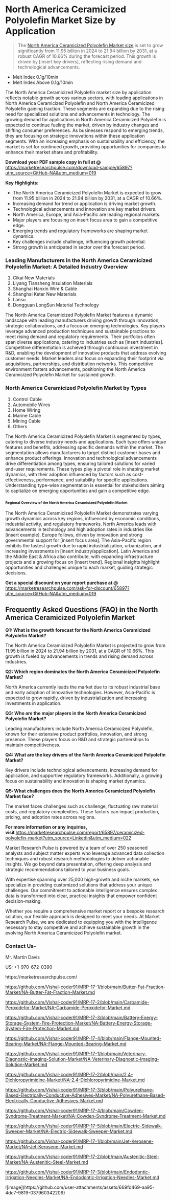 <h1>North America Ceramicized Polyolefin Market&nbsp;Size by Application</h1><blockquote><p>The <a href="https://marketresearchpulse.com/download-sample/65897?utm_source=GitHub-NA&amp;utm_medium=019">North America Ceramicized Polyolefin Market size</a> is set to grow significantly from 11.95 billion in 2024 to 21.94 billion by 2031, at a robust CAGR of 10.66% during the forecast period. This growth is driven by [insert key drivers], reflecting rising demand and technological advancements.</p></blockquote><ul><li>Melt Index 0.1g/10min<li> Melt Index Above 0.1g/10min</li></ul><p>The North America Ceramicized Polyolefin market size by application reflects notable growth across various sectors, with leading applications in North America Ceramicized Polyolefin and North America Ceramicized Polyolefin gaining traction. These segments are expanding due to the rising need for specialized solutions and advancements in technology. The growing demand for applications in North America Ceramicized Polyolefin is expected to continue fueling the market, driven by industry changes and shifting consumer preferences. As businesses respond to emerging trends, they are focusing on strategic innovations within these application segments. With an increasing emphasis on sustainability and efficiency, the market is set for continued growth, providing opportunities for companies to enhance their market share and profitability.</p><p><strong>Download your PDF sample copy in full at @ </strong><a href="https://marketresearchpulse.com/download-sample/65897?utm_source=GitHub-NA&amp;utm_medium=019">https://marketresearchpulse.com/download-sample/65897?utm_source=GitHub-NA&amp;utm_medium=019</a></p><p><strong>Key Highlights: </strong></p><ul><li>The North America Ceramicized Polyolefin Market is expected to grow from 11.95 billion in 2024 to 21.94 billion by 2031, at a CAGR of 10.66%.</li><li>Increasing demand for trend or application is driving market growth.</li><li>Technological advancements and innovation are key market drivers.</li><li>North America, Europe, and Asia-Pacific are leading regional markets.</li><li>Major players are focusing on insert focus area to gain a competitive edge.</li><li>Emerging trends and regulatory frameworks are shaping market dynamics.</li><li>Key challenges include challenge, influencing growth potential.</li><li>Strong growth is anticipated in sector over the forecast period.</li></ul><h3>Leading Manufacturers in the North America Ceramicized Polyolefin Market: A Detailed Industry Overview</h3><ol><li>Cikai New Materials</li><li>Liyang Tiansheng Insulation Materials</li><li>Shanghai Hanxin Wire & Cable</li><li>Shanghai Keter New Materials</li><li>Lansu</li><li>Dongguan LongSun Material Technology</li></ol><div class="flex max-w-full flex-col flex-grow"><div class="min-h-8 text-message flex w-full flex-col items-end gap-2 whitespace-normal break-words [.text-message+&amp;]:mt-5" dir="auto" data-message-author-role="assistant" data-message-id="fd8432e4-4910-450d-b182-61b7bfb0a01f" data-message-model-slug="gpt-4o"><div class="flex w-full flex-col gap-1 empty:hidden first:pt-[3px]"><div class="markdown prose w-full break-words dark:prose-invert light"><p>The North America Ceramicized Polyolefin Market features a dynamic landscape with leading manufacturers driving growth through innovation, strategic collaborations, and a focus on emerging technologies. Key players leverage advanced production techniques and sustainable practices to meet rising demand and regulatory requirements. Their portfolios often span diverse applications, catering to industries such as [insert industries]. Competitive differentiation is achieved through continuous investment in R&amp;D, enabling the development of innovative products that address evolving customer needs. Market leaders also focus on expanding their footprint via acquisitions, partnerships, and distribution networks. This competitive environment fosters advancements, positioning the North America Ceramicized Polyolefin Market for sustained growth.</p></div></div></div></div><h3>North America Ceramicized Polyolefin Market by Types</h3><ol><li>Control Cable<li> Automobile Wires<li> Home Wiring<li> Marine Cable<li> Mining Cable<li> Others</li></ol><div class="flex max-w-full flex-col flex-grow"><div class="min-h-8 text-message flex w-full flex-col items-end gap-2 whitespace-normal break-words [.text-message+&amp;]:mt-5" dir="auto" data-message-author-role="assistant" data-message-id="084470be-0bb7-4664-bddf-5156b4f41249" data-message-model-slug="gpt-4o-mini"><div class="flex w-full flex-col gap-1 empty:hidden first:pt-[3px]"><div class="markdown prose w-full break-words dark:prose-invert light"><p>The North America Ceramicized Polyolefin Market is segmented by types, catering to diverse industry needs and applications. Each type offers unique features and benefits, addressing specific demands within the market. The segmentation allows manufacturers to target distinct customer bases and enhance product offerings. Innovation and technological advancements drive differentiation among types, ensuring tailored solutions for varied end-user requirements. These types play a pivotal role in shaping market dynamics, with their adoption influenced by factors such as cost-effectiveness, performance, and suitability for specific applications. Understanding type-wise segmentation is essential for stakeholders aiming to capitalize on emerging opportunities and gain a competitive edge.</p></div></div></div></div><h3><span style="font-size: 11px;">Regional Overview of the North America Ceramicized Polyolefin Market</span></h3><div class="flex max-w-full flex-col flex-grow"><div class="min-h-8 text-message flex w-full flex-col items-end gap-2 whitespace-normal break-words [.text-message+&amp;]:mt-5" dir="auto" data-message-author-role="assistant" data-message-id="e9038762-ce64-4e30-91c9-9bd413514231" data-message-model-slug="gpt-4o-mini"><div class="flex w-full flex-col gap-1 empty:hidden first:pt-[3px]"><div class="markdown prose w-full break-words dark:prose-invert light"><p>The North America Ceramicized Polyolefin Market demonstrates varying growth dynamics across key regions, influenced by economic conditions, industrial activity, and regulatory frameworks. North America leads with advancements in technology and high adoption rates in industries like [insert example]. Europe follows, driven by innovation and strong governmental support for [insert focus area]. The Asia-Pacific region exhibits the fastest growth due to rapid industrialization, urbanization, and increasing investments in [insert industry/application]. Latin America and the Middle East &amp; Africa also contribute, with expanding infrastructure projects and a growing focus on [insert trend]. Regional insights highlight opportunities and challenges unique to each market, guiding strategic decisions.</p></div></div></div></div><p><strong>Get a special discount on your report purchase at @ </strong><a href="https://marketresearchpulse.com/ask-for-discount/65897?utm_source=GitHub-NA&amp;utm_medium=019">https://marketresearchpulse.com/ask-for-discount/65897?utm_source=GitHub-NA&amp;utm_medium=019</a></p><h2>Frequently Asked Questions (FAQ) in the North America Ceramicized Polyolefin Market</h2><p><strong>Q1: What is the growth forecast for the North America Ceramicized Polyolefin Market?</strong></p><p>The North America Ceramicized Polyolefin Market is projected to grow from 11.95 billion in 2024 to 21.94 billion by 2031, at a CAGR of 10.66%. This growth is fueled by advancements in trends and rising demand across industries.</p><p><strong>Q2: Which region dominates the North America Ceramicized Polyolefin Market?</strong></p><p>North America currently leads the market due to its robust industrial base and early adoption of innovative technologies. However, Asia-Pacific is expected to grow rapidly, driven by industrialization and increasing investments in application.</p><p><strong>Q3: Who are the major players in the North America Ceramicized Polyolefin Market?</strong></p><p>Leading manufacturers include North America Ceramicized Polyolefin, known for their extensive product portfolios, innovation, and strong presence. These players focus on R&amp;D and strategic partnerships to maintain competitiveness.</p><p><strong>Q4: What are the key drivers of the North America Ceramicized Polyolefin Market?</strong></p><p>Key drivers include technological advancements, increasing demand for application, and supportive regulatory frameworks. Additionally, a growing focus on sustainability and innovation is shaping market dynamics.</p><p><strong>Q5: What challenges does the North America Ceramicized Polyolefin Market face?</strong></p><p>The market faces challenges such as challenge, fluctuating raw material costs, and regulatory complexities. These factors can impact production, pricing, and adoption rates across regions.</p><p><strong>For more information or any inquiries, visit&nbsp;</strong><a href="https://marketresearchpulse.com/report/65897/ceramicized-polyolefin-market?utm_source=Linkedin&utm_medium=022">https://marketresearchpulse.com/report/65897/ceramicized-polyolefin-market?utm_source=Linkedin&utm_medium=022</a></p><p>Market Research Pulse is powered by a team of over 250 seasoned analysts and subject matter experts who leverage advanced data collection techniques and robust research methodologies to deliver actionable insights. We go beyond data presentation, offering deep analysis and strategic recommendations tailored to your business goals.</p><p>With expertise spanning over 25,000 high-growth and niche markets, we specialize in providing customized solutions that address your unique challenges. Our commitment to actionable intelligence ensures complex data is transformed into clear, practical insights that empower confident decision-making.</p><p>Whether you require a comprehensive market report or a bespoke research solution, our flexible approach is designed to meet your needs. At Market Research Pulse, we are dedicated to equipping you with the intelligence necessary to stay competitive and achieve sustainable growth in the evolving North America Ceramicized Polyolefin market.</p><h3><strong>Contact Us-</strong></h3><p>Mr. Martin Davis</p><p>US: +1-970-672-0390</p><p>https://marketresearchpulse.com/</p><p><a href="https://github.com/Vishal-coder91/MRP-17-1/blob/main/Butter-Fat-Fraction-Market/NA-Butter-Fat-Fraction-Market.md">https://github.com/Vishal-coder91/MRP-17-1/blob/main/Butter-Fat-Fraction-Market/NA-Butter-Fat-Fraction-Market.md</a></p><p><a href="https://github.com/Vishal-coder91/MRP-17-2/blob/main/Carbamide-Peroxidefor-Market/NA-Carbamide-Peroxidefor-Market.md">https://github.com/Vishal-coder91/MRP-17-2/blob/main/Carbamide-Peroxidefor-Market/NA-Carbamide-Peroxidefor-Market.md</a></p><p><a href="https://github.com/Vishal-coder91/MRP-17-3/blob/main/Battery-Energy-Storage-System-Fire-Protection-Market/NA-Battery-Energy-Storage-System-Fire-Protection-Market.md">https://github.com/Vishal-coder91/MRP-17-3/blob/main/Battery-Energy-Storage-System-Fire-Protection-Market/NA-Battery-Energy-Storage-System-Fire-Protection-Market.md</a></p><p><a href="https://github.com/Vishal-coder91/MRP-17-4/blob/main/Flange-Mounted-Bearing-Market/NA-Flange-Mounted-Bearing-Market.md">https://github.com/Vishal-coder91/MRP-17-4/blob/main/Flange-Mounted-Bearing-Market/NA-Flange-Mounted-Bearing-Market.md</a></p><p><a href="https://github.com/Vishal-coder91/MRP-17-1/blob/main/Veterinary-Diagnostic-Imaging-Solution-Market/NA-Veterinary-Diagnostic-Imaging-Solution-Market.md">https://github.com/Vishal-coder91/MRP-17-1/blob/main/Veterinary-Diagnostic-Imaging-Solution-Market/NA-Veterinary-Diagnostic-Imaging-Solution-Market.md</a></p><p><a href="https://github.com/Vishal-coder91/MRP-17-2/blob/main/2,4-Dichloropyrimidine-Market/NA-2,4-Dichloropyrimidine-Market.md">https://github.com/Vishal-coder91/MRP-17-2/blob/main/2,4-Dichloropyrimidine-Market/NA-2,4-Dichloropyrimidine-Market.md</a></p><p><a href="https://github.com/Vishal-coder91/MRP-17-3/blob/main/Polyurethane-Based-Electrically-Conductive-Adhesives-Market/NA-Polyurethane-Based-Electrically-Conductive-Adhesives-Market.md">https://github.com/Vishal-coder91/MRP-17-3/blob/main/Polyurethane-Based-Electrically-Conductive-Adhesives-Market/NA-Polyurethane-Based-Electrically-Conductive-Adhesives-Market.md</a></p><p><a href="https://github.com/Vishal-coder91/MRP-17-4/blob/main/Cowden-Syndrome-Treatment-Market/NA-Cowden-Syndrome-Treatment-Market.md">https://github.com/Vishal-coder91/MRP-17-4/blob/main/Cowden-Syndrome-Treatment-Market/NA-Cowden-Syndrome-Treatment-Market.md</a></p><p><a href="https://github.com/Vishal-coder91/MRP-17-5/blob/main/Electric-Sidewalk-Sweeper-Market/NA-Electric-Sidewalk-Sweeper-Market.md">https://github.com/Vishal-coder91/MRP-17-5/blob/main/Electric-Sidewalk-Sweeper-Market/NA-Electric-Sidewalk-Sweeper-Market.md</a></p><p><a href="https://github.com/Vishal-coder91/MRP-17-1/blob/main/Jet-Kerosene-Market/NA-Jet-Kerosene-Market.md">https://github.com/Vishal-coder91/MRP-17-1/blob/main/Jet-Kerosene-Market/NA-Jet-Kerosene-Market.md</a></p><p><a href="https://github.com/Vishal-coder91/MRP-17-2/blob/main/Austenitic-Steel-Market/NA-Austenitic-Steel-Market.md">https://github.com/Vishal-coder91/MRP-17-2/blob/main/Austenitic-Steel-Market/NA-Austenitic-Steel-Market.md</a></p><p><a href="https://github.com/Vishal-coder91/MRP-17-3/blob/main/Endodontic-Irrigation-Needles-Market/NA-Endodontic-Irrigation-Needles-Market.md">https://github.com/Vishal-coder91/MRP-17-3/blob/main/Endodontic-Irrigation-Needles-Market/NA-Endodontic-Irrigation-Needles-Market.md</a></p>
![image](https://github.com/user-attachments/assets/669fd469-aa95-4dc7-9819-037960342209)
